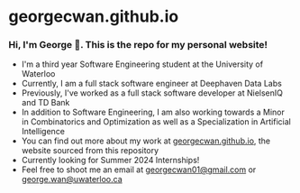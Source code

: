 # georgecwan.github.io

### Hi, I'm George 👋. This is the repo for my personal website!

-   I'm a third year Software Engineering student at the University of Waterloo
-   Currently, I am a full stack software engineer at Deephaven Data Labs
-   Previously, I've worked as a full stack software developer at NielsenIQ and TD Bank
-   In addition to Software Engineering, I am also working towards a Minor in Combinatorics and Optimization as well as a Specialization in Artificial Intelligence
-   You can find out more about my work at [georgecwan.github.io](https://georgecwan.github.io), the website sourced from this repository
-   Currently looking for Summer 2024 Internships!
-   Feel free to shoot me an email at [georgecwan01@gmail.com](mailto:georgecwan01@gmail.com) or [george.wan@uwaterloo.ca](mailto:george.wan@uwaterloo.ca)

